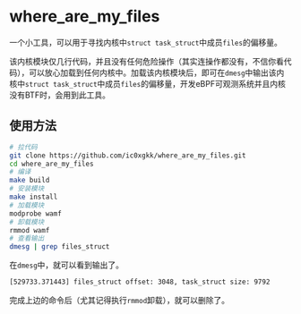 # where_are_my_files

一个小工具，可以用于寻找内核中`struct task_struct`中成员`files`的偏移量。

该内核模块仅几行代码，并且没有任何危险操作（其实连操作都没有，不信你看代码），可以放心加载到任何内核中。加载该内核模块后，即可在`dmesg`中输出该内核中`struct task_struct`中成员`files`的偏移量，开发eBPF可观测系统并且内核没有BTF时，会用到此工具。

## 使用方法

```bash
# 拉代码
git clone https://github.com/ic0xgkk/where_are_my_files.git
cd where_are_my_files
# 编译
make build
# 安装模块
make install
# 加载模块
modprobe wamf
# 卸载模块
rmmod wamf
# 查看输出
dmesg | grep files_struct
```

在`dmesg`中，就可以看到输出了。
```bash
[529733.371443] files_struct offset: 3048, task_struct size: 9792
```

完成上边的命令后（尤其记得执行`rmmod`卸载），就可以删除了。
